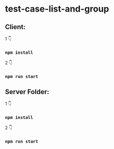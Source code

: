 # test-case-list-and-group

## Client:

1 👇

### `npm install`

2 👇

### `npm run start`

## Server Folder:

1 👇

### `npm install`

2 👇

### `npm run start`
